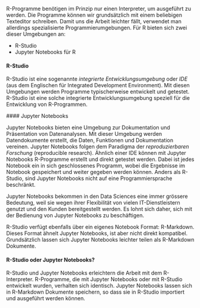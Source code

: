 R-Programme benötigen im Prinzip nur einen Interpreter, um ausgeführt zu werden. Die Programme können wir grundsätzlich mit einem beliebigen Texteditor schreiben. Damit uns die Arbeit leichter fällt, verwendet man allerdings spezialisierte Programmierumgebungen. Für R bieten sich zwei dieser Umgebungen an: 

* R-Studio
* Jupyter Notebooks für R

#### R-Studio 

R-Studio ist eine sogenannte *integrierte Entwicklungsumgebung* oder *IDE* (aus dem Englischen für Integrated Development Environment). Mit diesen Umgebungen werden Programme typischerweise entwickelt  und getestet. R-Studio ist eine solche integrierte Entwicklungsumgebung speziell für die Entwicklung von R-Programmen. 

#### Jupyter Notebooks

Jupyter Notebooks bieten eine Umgebung zur Dokumentation und Präsentation von Datenanalysen. Mit dieser Umgebung werden Datendokumente erstellt, die Daten, Funktionen und Dokumentation vereinen. Jupyter Notebooks folgen dem Paradigma der *reproduzierbaren Forschung*  (reproducible research). Ähnlich einer IDE können mit Jupyter Notebooks R-Programme erstellt und direkt getestet werden. Dabei ist jedes Notebook ein in sich geschlossenes Programm, wobei die Ergebnisse im Notebook gespeichert und weiter gegeben werden können. Anders als R-Studio, sind Jupyter Notebooks nicht auf eine Programmiersprache beschränkt.

Jupyter Notebooks bekommen in den Data Sciences eine immer grössere Bedeutung, weil sie wegen ihrer Flexibilität von vielen IT-Dienstleistern genutzt und den Kunden bereitgestellt werden. Es lohnt sich daher, sich mit der Bedienung von Jupyter Notebooks zu beschäftigen.

R-Studio verfügt ebenfalls über ein eigenes Notebook Format: R-Markdown. Dieses Format ähnelt Jupyter Notebooks, ist aber nicht direkt kompatibel. Grundsätzlich lassen sich Jupyter Notebooks leichter teilen  als R-Markdown Dokumente. 

#### R-Studio oder Jupyter Notebooks?

R-Studio und Jupyter Notebooks erleichtern die Arbeit mit dem R-Interpreter. R-Programme, die mit Jupyter Notebooks oder mit R-Studio entwickelt wurden, verhalten sich identisch. Jupyter Notebooks lassen sich in R-Markdown Dokumente speichern, so dass sie in R-Studio importiert und ausgeführt werden können.
